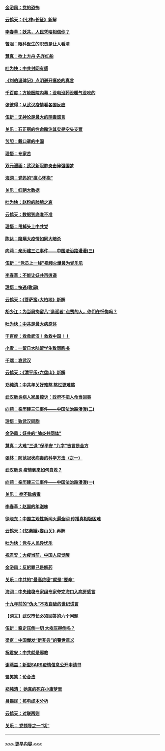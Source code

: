 #### [金浴凤：党的恐怖](../pages/nsc993/n11855849.md?t=02092222) 
#### [云鹤天：《七律▪长征》新解](../pages/nsc993/n11855479.md?t=02092222) 
#### [李春草：妖共，人民凭啥相信你？](../pages/nsc993/n11855196.md?t=02092222) 
#### [苦胆：眼科医生的职责是让人看清](../pages/nsc993/n11853840.md?t=02092222) 
#### [慧真：欲上方舟 先弃红船](../pages/nsc993/n11853483.md?t=02092222) 
#### [吐为快：中共封网有感](../pages/nsc993/n11852575.md?t=02092222) 
#### [《刘伯温碑记》点明避开瘟疫的真言](../pages/nsc993/n11852128.md?t=02092222) 
#### [千百度：方舱医院内幕：没电没药没暖气没吃的](../pages/nsc993/n11850211.md?t=02092222) 
#### [张彼得：从武汉疫情看各国反应](../pages/nsc993/n11850102.md?t=02092222) 
#### [伍新：无神论是最大的阴毒谎言](../pages/nsc993/n11846129.md?t=02092222) 
#### [关乐：石正丽的性命赌注其实是空头支票](../pages/nsc993/n11846109.md?t=02092222) 
#### [苦胆：戴口罩的中国](../pages/nsc993/n11845576.md?t=02092222) 
#### [理悟：专家苦](../pages/nsc993/n11845564.md?t=02092222) 
#### [双元漫画：武汉新冠肺炎击碎强国梦](../pages/nsc993/n11843320.md?t=02092222) 
#### [海网：党妈的“瘟心怀抱”](../pages/nsc993/n11840740.md?t=02092222) 
#### [关乐：红朝大数据](../pages/nsc993/n11840675.md?t=02092222) 
#### [吐为快：赵粉的肺腑之哀](../pages/nsc993/n11840618.md?t=02092222) 
#### [云鹤天：数据到底准不准](../pages/nsc993/n11840325.md?t=02092222) 
#### [理悟：甩掉头上中共党](../pages/nsc993/n11838826.md?t=02092222) 
#### [陈达：隐瞒大疫情如同大暗杀](../pages/nsc993/n11838771.md?t=02092222) 
#### [向莉：亲历建三江事件——中国法治路漫漫(三)](../pages/nsc993/n11831825.md?t=02092222) 
#### [伍新：“党员上一线”视频火爆最为党乐见](../pages/nsc993/n11838200.md?t=02092222) 
#### [李春草：不能让妖共再逍遥](../pages/nsc993/n11838102.md?t=02092222) 
#### [理悟：快逃(歌词)](../pages/nsc993/n11838083.md?t=02092222) 
#### [云鹤天：《菩萨蛮▪大柏地》新解](../pages/nsc993/n11838059.md?t=02092222) 
#### [胡少江：为当局拘留八“造谣者”点赞的人，你们在忏悔吗？](../pages/nsc993/n11836801.md?t=02092222) 
#### [吐为快：中共是最大病原体](../pages/nsc993/n11836748.md?t=02092222) 
#### [千百度：救救武汉！救救中国！！](../pages/nsc993/n11836145.md?t=02092222) 
#### [小雪：一留日大陆留学生致同胞书](../pages/nsc993/n11834624.md?t=02092222) 
#### [千瑞：哀武汉](../pages/nsc993/n11833647.md?t=02092222) 
#### [云鹤天：《清平乐▪六盘山》新解](../pages/nsc993/n11833611.md?t=02092222) 
#### [郑纯清：中共年关好难熬 熬过更难熬](../pages/nsc993/n11833489.md?t=02092222) 
#### [武汉肺炎病人家属控诉：政府不把人命当回事](../pages/nsc993/n11833205.md?t=02092222) 
#### [向莉：亲历建三江事件——中国法治路漫漫(二)](../pages/nsc993/n11829102.md?t=02092222) 
#### [理悟：致武汉同胞](../pages/nsc993/n11831522.md?t=02092222) 
#### [金浴凤：妖共的“肺炎共同体”](../pages/nsc993/n11829448.md?t=02092222) 
#### [慧真：大难“三退”保平安 “九字”吉言是金方](../pages/nsc993/n11829501.md?t=02092222) 
#### [张林：防范冠状病毒的科学方法（之一）](../pages/nsc993/n11828618.md?t=02092222) 
#### [武汉肺炎 疫情到来如何自救？](../pages/nsc993/n11827632.md?t=02092222) 
#### [向莉：亲历建三江事件——中国法治路漫漫(一)](../pages/nsc993/n11827190.md?t=02092222) 
#### [关乐： 枪不敌病毒](../pages/nsc993/n11826746.md?t=02092222) 
#### [李春草：赵国的年滋味](../pages/nsc993/n11826321.md?t=02092222) 
#### [徐晓东：中国主观性新闻火遍全网 传播真相极困难](../pages/nsc993/n11826508.md?t=02092222) 
#### [云鹤天：《忆秦娥▪娄山关》再解](../pages/nsc993/n11824682.md?t=02092222) 
#### [吐为快：党与人民异忧乐](../pages/nsc993/n11824660.md?t=02092222) 
#### [祝君安：大疫当前，中国人应觉醒](../pages/nsc993/n11821946.md?t=02092222) 
#### [金浴凤：反躬罪己是解药](../pages/nsc993/n11820280.md?t=02092222) 
#### [关乐：中共的“最高绝密”就是“要命”](../pages/nsc993/n11816946.md?t=02092222) 
#### [海网：中央维稳专家组专家夸完海口入病房感言](../pages/nsc993/n11815138.md?t=02092222) 
#### [十九年前的“伪火”不攻自破的世纪谎言](../pages/nsc993/n11813238.md?t=02092222) 
#### [【网文】武汉市长必须回答的六个问题](../pages/nsc993/n11813848.md?t=02092222) 
#### [伍新：稳定压倒一切 大疫压得倒吗？](../pages/nsc993/n11812634.md?t=02092222) 
#### [梁京：中国爆发“新非典”的警世意义](../pages/nsc993/n11812554.md?t=02092222) 
#### [祝君安：中共就是邪教](../pages/nsc993/n11812431.md?t=02092222) 
#### [谢燕益：新型SARS疫情信息公开申请书](../pages/nsc993/n11808840.md?t=02092222) 
#### [蜀笑笑：论合法](../pages/nsc993/n11808064.md?t=02092222) 
#### [郑纯清： 她真的死在小康梦里](../pages/nsc993/n11806623.md?t=02092222) 
#### [吕锡民：核电成本分析](../pages/nsc993/n11806284.md?t=02092222) 
#### [云鹤天：对联两则](../pages/nsc993/n11805957.md?t=02092222) 
#### [关乐： 党领导之一“切”](../pages/nsc993/n11804505.md?t=02092222) 

----
#### [ >>> 更早内容 <<< ](../indexes/nsc993-earlier.md)
